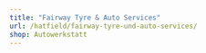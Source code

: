 ```yaml
---
title: "Fairway Tyre & Auto Services"
url: /hatfield/fairway-tyre-und-auto-services/
shop: Autowerkstatt
---
```

